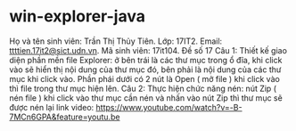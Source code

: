 # win-explorer-java
Họ và tên sinh viên: Trần Thị Thủy Tiên. Lớp: 17IT2. Email: ttttien.17it2@sict.udn.vn. Mã sinh viên: 17it104. Đề số 17 Câu 1: Thiết kế 
giao diện phần mền file Explorer: ở bên trái là các thư mục trong ổ đĩa, khi click vào sẽ hiển thị nội dung của thư mục đó, bên phải là
nội dung của các thư mục khi click vào. Phần phái dưới có 2 nút là Open ( mở file ) khi click vào thì file trong thư mục hiện lên. Câu 2: 
Thực hiện chức năng nén:  nút Zip ( nén file ) khi click vào thư mục cần nén và nhấn vào nút Zip thì thư mục sẽ được nén lại
link video: https://www.youtube.com/watch?v=-B-7MCn6GPA&feature=youtu.be
